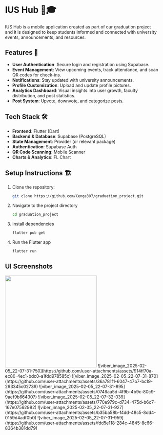 # IUS Hub 📲🎓

IUS Hub is a mobile application created as part of our graduation project and it is designed to keep students informed and connected with university events, announcements, and resources.

## Features 🚀

- **User Authentication**: Secure login and registration using Supabase.
- **Event Management**: View upcoming events, track attendance, and scan QR codes for check-ins.
- **Notifications**: Stay updated with university announcements.
- **Profile Customization**: Upload and update profile pictures.
- **Analytics Dashboard**: Visual insights into user growth, faculty distribution, and post statistics.
- **Post System**: Upvote, downvote, and categorize posts.

## Tech Stack 🛠️

- **Frontend**: Flutter (Dart)
- **Backend & Database**: Supabase (PostgreSQL)
- **State Management**: Provider (or relevant package)
- **Authentication**: Supabase Auth
- **QR Code Scanning**: Mobile Scanner
- **Charts & Analytics**: FL Chart

## Setup Instructions 🏗️

1. Clone the repository:  
   ```sh
   git clone https://github.com/Cenga387/graduation_project.git
   
2. Navigate to the project directory
   ```sh
   cd graduation_project

3. Install dependencies
   ```sh
   flutter pub get

4. Run the Flutter app
   ```sh
   flutter run


## UI Screenshots

<img src=![viber_image_2025-02-05_22-07-31-742](https://github.com/user-attachments/assets/aa1504ed-1e45-41fe-a8b8-0b237257b780) width=300/>
![viber_image_2025-02-05_22-07-31-750](https://github.com/user-attachments/assets/914ff70a-ec80-4ec1-bdc0-a1fdd978585c)
![viber_image_2025-02-05_22-07-31-870](https://github.com/user-attachments/assets/36a781f1-6047-47b7-bc19-263345c02739)
![viber_image_2025-02-05_22-07-31-895](https://github.com/user-attachments/assets/0746aa5d-4f9b-4b9c-80c9-9aef9b664307)
![viber_image_2025-02-05_22-07-32-039](https://github.com/user-attachments/assets/770e979c-d734-475d-b6c7-167e07562982)
![viber_image_2025-02-05_22-07-31-927](https://github.com/user-attachments/assets/b35ba58b-f4dd-48c5-8dd4-0159d4adf0b0)
![viber_image_2025-02-05_22-07-31-959](https://github.com/user-attachments/assets/fdd5e118-284c-4845-8c66-8364b381dd79)
